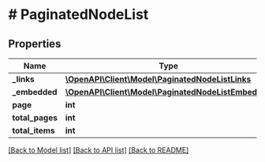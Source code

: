 # # PaginatedNodeList

## Properties

Name | Type | Description | Notes
------------ | ------------- | ------------- | -------------
**_links** | [**\OpenAPI\Client\Model\PaginatedNodeListLinks**](PaginatedNodeListLinks.md) |  | [optional]
**_embedded** | [**\OpenAPI\Client\Model\PaginatedNodeListEmbedded**](PaginatedNodeListEmbedded.md) |  | [optional]
**page** | **int** |  | [optional]
**total_pages** | **int** |  | [optional]
**total_items** | **int** |  | [optional]

[[Back to Model list]](../../README.md#models) [[Back to API list]](../../README.md#endpoints) [[Back to README]](../../README.md)

